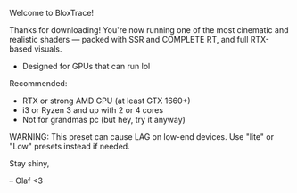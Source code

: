 



 Welcome to BloxTrace!

Thanks for downloading! You're now running one of the most cinematic and realistic shaders — packed with SSR and COMPLETE RT, and full RTX-based visuals.

- Designed for GPUs that can run lol

Recommended:
- RTX or strong AMD GPU (at least GTX 1660+)
- i3 or Ryzen 3 and up with 2 or 4 cores
- Not for grandmas pc (but hey, try it anyway)

WARNING:
This preset can cause LAG on low-end devices. Use "lite" or "Low" presets instead if needed.


Stay shiny, 
 
– Olaf <3
